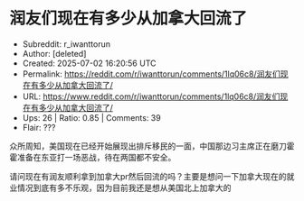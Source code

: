 # 润友们现在有多少从加拿大回流了

- Subreddit: r_iwanttorun
- Author: [deleted]
- Created: 2025-07-02 16:20:56 UTC
- Permalink: https://reddit.com/r/iwanttorun/comments/1lq06c8/润友们现在有多少从加拿大回流了/
- URL: https://www.reddit.com/r/iwanttorun/comments/1lq06c8/润友们现在有多少从加拿大回流了/
- Ups: 26 | Ratio: 0.85 | Comments: 39
- Flair: ???


众所周知，美国现在已经开始展现出排斥移民的一面，中国那边习主席正在磨刀霍霍准备在东亚打一场恶战，待在两国都不安全。

请问现在有润友顺利拿到加拿大pr然后回流的吗？主要是想问一下加拿大现在的就业情况到底有多不乐观，因为目前我还是想从美国北上加拿大的

